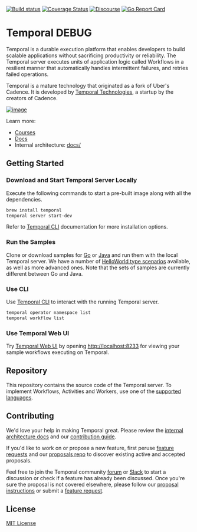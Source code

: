 [![Build status](https://github.com/temporalio/temporal/actions/workflows/run-tests.yml/badge.svg?branch=main)](https://github.com/temporalio/temporal/commits/main/)
[![Coverage Status](https://coveralls.io/repos/github/temporalio/temporal/badge.svg?branch=main)](https://coveralls.io/github/temporalio/temporal?branch=main)
[![Discourse](https://img.shields.io/static/v1?label=Discourse&message=Get%20Help&color=informational)](https://community.temporal.io)
[![Go Report Card][go-report-image]][go-report-url]

[go-report-image]: https://goreportcard.com/badge/github.com/temporalio/temporal
[go-report-url]: https://goreportcard.com/report/github.com/temporalio/temporal

# Temporal DEBUG

Temporal is a durable execution platform that enables developers to build scalable applications without sacrificing productivity or reliability.
The Temporal server executes units of application logic called Workflows in a resilient manner that automatically handles intermittent failures, and retries failed operations.

Temporal is a mature technology that originated as a fork of Uber's Cadence.
It is developed by [Temporal Technologies](https://temporal.io/), a startup by the creators of Cadence.

[![image](https://github.com/temporalio/temporal/assets/251288/693d18b5-01de-4a3b-b47b-96347b84f610)](https://youtu.be/wIpz4ioK0gI 'Getting to know Temporal')

Learn more:

- [Courses](https://learn.temporal.io/courses/temporal_101/)
- [Docs](https://docs.temporal.io)
- Internal architecture: [docs/](./docs/README.md)

## Getting Started

### Download and Start Temporal Server Locally

Execute the following commands to start a pre-built image along with all the dependencies.

```bash
brew install temporal
temporal server start-dev
```

Refer to [Temporal CLI](https://docs.temporal.io/cli/#installation) documentation for more installation options.

### Run the Samples

Clone or download samples for [Go](https://github.com/temporalio/samples-go) or [Java](https://github.com/temporalio/samples-java) and run them with the local Temporal server.
We have a number of [HelloWorld type scenarios](https://github.com/temporalio/samples-java#helloworld) available, as well as more advanced ones. Note that the sets of samples are currently different between Go and Java.

### Use CLI

Use [Temporal CLI](https://docs.temporal.io/cli/) to interact with the running Temporal server.

```bash
temporal operator namespace list
temporal workflow list
```

### Use Temporal Web UI

Try [Temporal Web UI](https://docs.temporal.io/web-ui) by opening [http://localhost:8233](http://localhost:8233) for viewing your sample workflows executing on Temporal.

## Repository

This repository contains the source code of the Temporal server. To implement Workflows, Activities and Workers, use one of the [supported languages](https://docs.temporal.io/dev-guide/).

## Contributing

We'd love your help in making Temporal great. Please review the [internal architecture docs](./docs/README.md) and our [contribution guide](CONTRIBUTING.md).

If you'd like to work on or propose a new feature, first peruse [feature requests](https://community.temporal.io/c/feature-requests/6) and our [proposals repo](https://github.com/temporalio/proposals) to discover existing active and accepted proposals.

Feel free to join the Temporal community [forum](https://community.temporal.io) or [Slack](https://t.mp/slack) to start a discussion or check if a feature has already been discussed.
Once you're sure the proposal is not covered elsewhere, please follow our [proposal instructions](https://github.com/temporalio/proposals#creating-a-new-proposal) or submit a [feature request](https://community.temporal.io/c/feature-requests/6).

## License

[MIT License](https://github.com/temporalio/temporal/blob/main/LICENSE)
